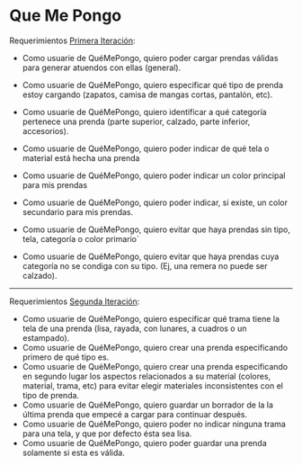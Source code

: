 # Que Me Pongo

Requerimientos [Primera Iteración](/src/main/resources/que_me_pongo_primera_iteracion.pdf):
* Como usuarie de QuéMePongo, quiero poder cargar prendas válidas para generar atuendos con ellas (general).

* Como usuarie de QuéMePongo, quiero especificar qué tipo de prenda estoy cargando (zapatos, camisa de mangas cortas, pantalón, etc).
* Como usuarie de QuéMePongo, quiero identificar a qué categoría pertenece una prenda (parte superior, calzado, parte inferior, accesorios).
* Como usuarie de QuéMePongo, quiero poder indicar de qué tela o material está hecha una prenda
* Como usuarie de QuéMePongo, quiero poder indicar un color principal para mis prendas
* Como usuarie de QuéMePongo, quiero poder indicar, si existe, un color secundario para mis prendas.
* Como usuarie de QuéMePongo, quiero evitar que haya prendas sin tipo, tela, categoría o color primario`
* Como usuarie de QuéMePongo, quiero evitar que haya prendas cuya categoría no se condiga con su tipo. (Ej, una remera no puede ser calzado).

---
Requerimientos [Segunda Iteración](/src/main/resources/que_me_pongo_segunda_iteracion.pdf):
* Como usuarie de QuéMePongo, quiero especificar qué trama tiene la tela de una prenda (lisa, rayada, con lunares, a cuadros o un estampado).
* Como usuarie de QuéMePongo, quiero crear una prenda especificando primero de qué tipo es.
* Como usuarie de QuéMePongo, quiero crear una prenda especificando en segundo lugar los aspectos relacionados a su material (colores, material, trama, etc) para evitar elegir materiales inconsistentes con el tipo de prenda.
* Como usuarie de QuéMePongo, quiero guardar un borrador de la la última prenda que empecé a cargar para continuar después.
* Como usuarie de QuéMePongo, quiero poder no indicar ninguna trama para una tela, y que por defecto ésta sea lisa.
* Como usuarie de QuéMePongo, quiero poder guardar una prenda solamente si esta es válida.